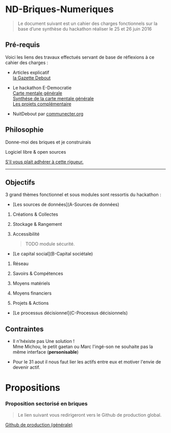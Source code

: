 # ND-Briques-Numeriques

> Le document suivant est un cahier des charges fonctionnels sur la base d’une synthèse du hackathon réaliser le 25 et 26 juin 2016

## Pré-requis

Voici les liens des travaux effectués servant de base de réflexions à ce cahier des charges :

- Articles explicatif \
  [la Gazette Debout](http://gazettedebout.fr/2016/07/08/hackathondebout-geeks-de-nuit-debout-preparent-lavenir-mouvement/)

- Le hackathon E-Democratie \
  [Carte mentale générale](https://www.mindmeister.com/724254875/hackathondebout-e-democratie) \
  [Synthése de la carte mentale générale](https://www.mindmeister.com/721715693/hackathondebout-vue-d-ensemble) \
  [Les projets complémentaire](https://www.mindmeister.com/724295990/hackathondebout-projets-compl-mentaires)

- NuitDebout par [communecter.org](https://docs.google.com/document/d/1wZnQ6_0ak9YkXiglp1r5GNjxtrf6W6NP43wq2gvrkKg/mobilebasic)

## Philosophie

Donne-moi des briques et je construirais

Logiciel libre & open sources

[S’il vous plait adhérer à cette rigueur.](CRITIQUE.md)

---
## Objectifs

3 grand thèmes fonctionnel et sous modules sont ressortis du hackathon :

-	[Les sources de données](A-Sources de données)

  1) Créations & Collectes
  
  2) Stockage & Rangement
  
  3) Accessibilité
     
     > TODO module sécurité.

-	[Le capital social](B-Capital sociétale)

  1) Réseau
  
  2) Savoirs & Compétences
  
  3) Moyens matériels
  
  4) Moyens financiers
  
  5) Projets & Actions

-	[Le processus décisionnel](C-Processus décisionnels)

## Contraintes

- Il n'héxiste pas Une solution !  <br/>
  Mme Michou, le petit gaetan ou Marc l'ingé-son ne souhaite pas la même interface
  (**personisable**)

- Pour le 31 aout il nous faut lier les actifs entre eux et motiver l'envie de devenir actif.

Propositions
===

### Proposition sectorisé en briques

> Le lien suivant vous redirigeront vers le Github de production global.

[Github de production (générale)](https://github.com/corbane/ND-Briques-Numeriques-api)


